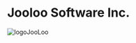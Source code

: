 # Jooloo Software Inc.

![logoJooLoo]([https://github.com/Jooloo-Inc/.github/blob/main/images/FUNDO.png])
